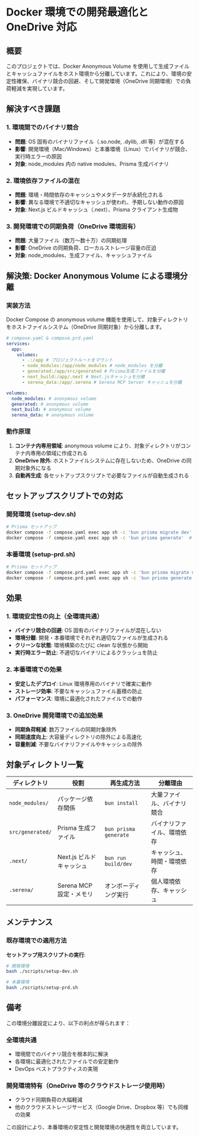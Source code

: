 # Docker 環境での開発最適化と OneDrive 対応

## 概要

このプロジェクトでは、Docker Anonymous Volume を使用して生成ファイルとキャッシュファイルをホスト環境から分離しています。これにより、環境の安定性確保、バイナリ競合の回避、そして開発環境（OneDrive 同期環境）での負荷軽減を実現しています。

## 解決すべき課題

### 1. 環境間でのバイナリ競合

- **問題**: OS 固有のバイナリファイル（.so.node, .dylib, .dll 等）が混在する
- **影響**: 開発環境（Mac/Windows）と本番環境（Linux）でバイナリが競合、実行時エラーの原因
- **対象**: node_modules 内の native modules、Prisma 生成バイナリ

### 2. 環境依存ファイルの混在

- **問題**: 環境・時間依存のキャッシュやメタデータが永続化される
- **影響**: 異なる環境で不適切なキャッシュが使われ、予期しない動作の原因
- **対象**: Next.js ビルドキャッシュ（.next）、Prisma クライアント生成物

### 3. 開発環境での同期負荷（OneDrive 環境固有）

- **問題**: 大量ファイル（数万〜数十万）の同期処理
- **影響**: OneDrive の同期負荷、ローカルストレージ容量の圧迫
- **対象**: node_modules、生成ファイル、キャッシュファイル

## 解決策: Docker Anonymous Volume による環境分離

### 実装方法

Docker Compose の anonymous volume 機能を使用して、対象ディレクトリをホストファイルシステム（OneDrive 同期対象）から分離します。

```yaml
# compose.yaml & compose.prd.yaml
services:
  app:
    volumes:
      - .:/app # プロジェクトルートをマウント
      - node_modules:/app/node_modules # node_modules を分離
      - generated:/app/src/generated # Prisma生成ファイルを分離
      - next_build:/app/.next # Next.jsキャッシュを分離
      - serena_data:/app/.serena # Serena MCP Server キャッシュを分離

volumes:
  node_modules: # anonymous volume
  generated: # anonymous volume
  next_build: # anonymous volume
  serena_data: # anonymous volume
```

### 動作原理

1. **コンテナ内専用領域**: anonymous volume により、対象ディレクトリがコンテナ内専用の領域に作成される
2. **OneDrive 除外**: ホストファイルシステムに存在しないため、OneDrive の同期対象外になる
3. **自動再生成**: 各セットアップスクリプトで必要なファイルが自動生成される

## セットアップスクリプトでの対応

### 開発環境 (setup-dev.sh)

```bash
# Prisma セットアップ
docker compose -f compose.yaml exec app sh -c 'bun prisma migrate dev'
docker compose -f compose.yaml exec app sh -c 'bun prisma generate'  # Prisma Client を生成
```

### 本番環境 (setup-prd.sh)

```bash
# Prisma セットアップ
docker compose -f compose.prd.yaml exec app sh -c 'bun prisma migrate deploy'
docker compose -f compose.prd.yaml exec app sh -c 'bun prisma generate'  # Prisma Client を生成
```

## 効果

### 1. 環境安定性の向上（全環境共通）

- **バイナリ競合の回避**: OS 固有のバイナリファイルが混在しない
- **環境分離**: 開発・本番環境でそれぞれ適切なファイルが生成される
- **クリーンな状態**: 環境構築のたびに clean な状態から開始
- **実行時エラー防止**: 不適切なバイナリによるクラッシュを防止

### 2. 本番環境での効果

- **安定したデプロイ**: Linux 環境専用のバイナリで確実に動作
- **ストレージ効率**: 不要なキャッシュファイル蓄積の防止
- **パフォーマンス**: 環境に最適化されたファイルでの動作

### 3. OneDrive 開発環境での追加効果

- **同期負荷軽減**: 数万ファイルの同期対象除外
- **同期速度向上**: 大容量ディレクトリの除外による高速化
- **容量削減**: 不要なバイナリファイルやキャッシュの除外

## 対象ディレクトリ一覧

| ディレクトリ     | 役割                     | 再生成方法            | 分離理由                   |
| ---------------- | ------------------------ | --------------------- | -------------------------- |
| `node_modules/`  | パッケージ依存関係       | `bun install`         | 大量ファイル、バイナリ競合 |
| `src/generated/` | Prisma 生成ファイル      | `bun prisma generate` | バイナリファイル、環境依存 |
| `.next/`         | Next.js ビルドキャッシュ | `bun run build/dev`   | キャッシュ、時間・環境依存 |
| `.serena/`       | Serena MCP 設定・メモリ  | オンボーディング実行  | 個人環境依存、キャッシュ   |

## メンテナンス

### 既存環境での適用方法

**セットアップ用スクリプトの実行**:

```bash
# 開発環境
bash ./scripts/setup-dev.sh

# 本番環境
bash ./scripts/setup-prd.sh
```

## 備考

この環境分離設定により、以下の利点が得られます：

### 全環境共通

- 環境間でのバイナリ競合を根本的に解決
- 各環境に最適化されたファイルでの安定動作
- DevOps ベストプラクティスの実現

### 開発環境特有（OneDrive 等のクラウドストレージ使用時）

- クラウド同期負荷の大幅軽減
- 他のクラウドストレージサービス（Google Drive、Dropbox 等）でも同様の効果

この設計により、本番環境の安定性と開発環境の快適性を両立しています。
